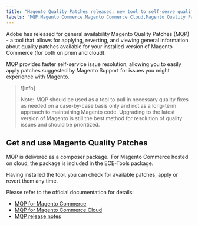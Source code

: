 ```yaml
---
title: "Magento Quality Patches released: new tool to self-serve quality patches"
labels: "MQP,Magento Commerce,Magento Commerce Cloud,Magento Quality Patches,announcements,apply patch,ece-tools"
---
```


Adobe has released for general availability Magento Quality Patches (MQP) - a tool that  allows for applying, reverting, and viewing general information about quality patches available for your installed version of Magento Commerce (for both on prem and cloud).

MQP provides faster self-service issue resolution, allowing you to easily apply patches suggested by Magento Support for issues you might experience with Magento.

>![info]
>
>Note:  MQP should be used as a tool to pull in necessary quality fixes as needed on a case-by-case basis only and not as a long-term approach to maintaining Magento code. Upgrading to the latest version of Magento is still the best method for resolution of quality issues and should be prioritized.

## Get and use Magento Quality Patches

MQP is delivered as a composer package.  For Magento Commerce hosted on cloud, the package is included in the ECE-Tools package.

Having installed the tool, you can check for available patches, apply or revert them any time.

Please refer to the official documentation for details:

* [MQP for Magento Commerce](https://devdocs.magento.com/guides/v2.4/comp-mgr/patching/mqp.html)
* [MQP for Magento Commerce Cloud](https://devdocs.magento.com/cloud/project/project-patch.html)
* [MQP release notes](https://devdocs.magento.com/quality-patches/release-notes.html)

